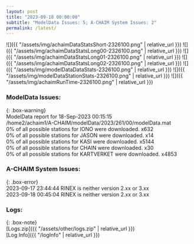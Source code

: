 ```yaml
---
layout: post
title: "2023-09-18 00:00:00"
subtitle: "ModelData Issues: 5; A-CHAIM System Issues: 2"
permalink: /latest/
---
```


![]({{ "/assets/img/achaimDataStatsShort-2326100.png" | relative_url }})
![]({{ "/assets/img/achaimDataStatsLong00-2326100.png" | relative_url }})
![]({{ "/assets/img/achaimDataStatsLong01-2326100.png" | relative_url }})
![]({{ "/assets/img/achaimDataStatsLong02-2326100.png" | relative_url }})
![]({{ "/assets/img/modelDataDataStats-2326100.png" | relative_url }})
![]({{ "/assets/img/modelDataStationStats-2326100.png" | relative_url }})
![]({{ "/assets/img/achaimRunTime-2326100.png" | relative_url }})


### ModelData Issues:  
  
{: .box-warning}  
 ModelData report for 18-Sep-2023 00:15:15   
 /home2/achaim1/A-CHAIM/modelData/2023/261/00/modelData.mat   
 0% of all possible stations for IONO were downloaded. x632   
 0% of all possible stations for JASON were downloaded. x14   
 0% of all possible stations for KASI were downloaded. x5144   
 0% of all possible stations for CHAIN were downloaded. x30   
 0% of all possible stations for KARTVERKET were downloaded. x4853   
  
### A-CHAIM System Issues:  
  
{: .box-error}  
2023-09-17 23:44:44 RINEX is neither version 2.xx or 3.xx  
2023-09-18 00:45:04 RINEX is neither version 2.xx or 3.xx  

### Logs:  
  
{: .box-note}  
[Logs.zip]({{ "/assets/other/logs.zip" | relative_url }})  
[Log Info]({{ "/logInfo" | relative_url }})  
